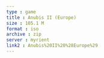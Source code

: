 ```yaml
---
type : game
title : Anubis II (Europe)
size : 105.1 M
format : iso
archive : zip
server : myrient
link2 : Anubis%20II%20%28Europe%29
---
```

